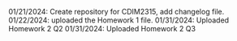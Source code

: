01/21/2024: Create repository for CDIM2315, add changelog file.
01/22/2024: uploaded the Homework 1 file.
01/31/2024: Uploaded Homework 2 Q2
01/31/2024: Uploaded Homework 2 Q3
